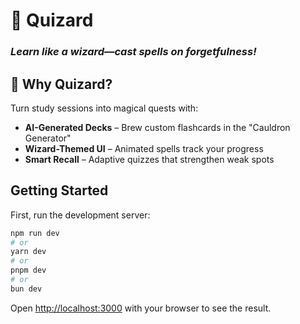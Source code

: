 # 🔮 Quizard  
### *Learn like a wizard—cast spells on forgetfulness!*  

## 🌟 **Why Quizard?**  
Turn study sessions into magical quests with:  
- **AI-Generated Decks** – Brew custom flashcards in the "Cauldron Generator"  
- **Wizard-Themed UI** – Animated spells track your progress  
- **Smart Recall** – Adaptive quizzes that strengthen weak spots  

## Getting Started

First, run the development server:

```bash
npm run dev
# or
yarn dev
# or
pnpm dev
# or
bun dev
```

Open [http://localhost:3000](http://localhost:3000) with your browser to see the result.